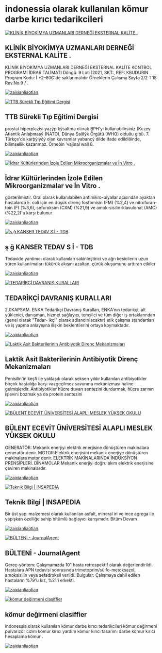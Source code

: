 # indonessia olarak kullanılan kömur darbe kırıcı tedarikcileri
<a href="https://mnn.zoosnet.net/LR/Chatpre.aspx?id=MNN94995150&p=https://topgrinding.com/" target="_blank">![KLİNİK BİYOKİMYA UZMANLARI DERNEĞİ EKSTERNAL KALİTE .](https://github.com/technlg/images/blob/main/4.jpg)</a>
## KLİNİK BİYOKİMYA UZMANLARI DERNEĞİ EKSTERNAL KALİTE .
KLİNİK BİYOKİMYA UZMANLARI DERNEĞİ EKSTERNAL KALİTE KONTROL PROGRAMI İDRAR TALİMATI Döngü: 9 Lot: İ2021, SKT:, REF: KBUDURIN Program Kodu: İ +2–80C'de saklanmalıdır Örneklerin Çalışma Sayfa 2/2 T.18 Rev.No.9 / .
<a href="https://mnn.zoosnet.net/LR/Chatpre.aspx?id=MNN94995150&p=https://topgrinding.com/" target="_blank"><img src="https://github.com/technlg/images/raw/main/chat11.jpg" alt="zaixianliaotian"/></a><a href="//whatsapp.shibangsoft.com/WhatsApp.php" ><img src="https://github.com/technlg/images/raw/main/chat11.png" alt=""></a>
<a href="https://mnn.zoosnet.net/LR/Chatpre.aspx?id=MNN94995150&p=https://topgrinding.com/" target="_blank">![TTB Sürekli Tıp Eğitimi Dergisi](https://github.com/technlg/images/blob/main/19.jpg)</a>
## TTB Sürekli Tıp Eğitimi Dergisi
prostat hiperplazisi yazýp kýsaltma olarak BPH'yi kullanabilirsiniz (Kuzey Atlantik Anlaþmasý (NATO), Dünya Saðlýk Örgütü (WHO) olduðu gibi). 7. Türkçe'de karþýlýðý olan kavramlar yabancý dilde ifade edildiðinde, bilimsellik kazanmaz. Örneðin 'vajinal wall 8.
<a href="https://mnn.zoosnet.net/LR/Chatpre.aspx?id=MNN94995150&p=https://topgrinding.com/" target="_blank"><img src="https://github.com/technlg/images/raw/main/chat11.jpg" alt="zaixianliaotian"/></a><a href="//whatsapp.shibangsoft.com/WhatsApp.php" ><img src="https://github.com/technlg/images/raw/main/chat11.png" alt=""></a>
<a href="https://mnn.zoosnet.net/LR/Chatpre.aspx?id=MNN94995150&p=https://topgrinding.com/" target="_blank">![İdrar Kültürlerinden İzole Edilen Mikroorganizmalar ve İn Vitro .](https://github.com/technlg/images/blob/main/11.jpg)</a>
## İdrar Kültürlerinden İzole Edilen Mikroorganizmalar ve İn Vitro .
gösterilmiştir. Oral olarak kullanılabilen antimikro-biyallar açısından ayaktan hastalarda E. coli için en düşük direnç fosfomisin (FM) (%2,4) ve nitrofuran-toin (F) (%3,6), sefuroksim (CXM) (%21,9) ve amok-sisilin-klavulonat (AMC) (%22,2)'a karşı bulunur
<a href="https://mnn.zoosnet.net/LR/Chatpre.aspx?id=MNN94995150&p=https://topgrinding.com/" target="_blank"><img src="https://github.com/technlg/images/raw/main/chat11.jpg" alt="zaixianliaotian"/></a><a href="//whatsapp.shibangsoft.com/WhatsApp.php" ><img src="https://github.com/technlg/images/raw/main/chat11.png" alt=""></a>
<a href="https://mnn.zoosnet.net/LR/Chatpre.aspx?id=MNN94995150&p=https://topgrinding.com/" target="_blank">![ş ğ KANSER TEDAV S İ - TDB](https://github.com/technlg/images/blob/main/17.jpg)</a>
## ş ğ KANSER TEDAV S İ - TDB
Tedavide yardımcı olarak kullanılan sakinleştirici ve ağrı kesicilerin uzun süren kullanılmaları tükürük akışını azaltan, çürük oluşumunu arttıran etkiler
<a href="https://mnn.zoosnet.net/LR/Chatpre.aspx?id=MNN94995150&p=https://topgrinding.com/" target="_blank"><img src="https://github.com/technlg/images/raw/main/chat11.jpg" alt="zaixianliaotian"/></a><a href="//whatsapp.shibangsoft.com/WhatsApp.php" ><img src="https://github.com/technlg/images/raw/main/chat11.png" alt=""></a>
<a href="https://mnn.zoosnet.net/LR/Chatpre.aspx?id=MNN94995150&p=https://topgrinding.com/" target="_blank">![TEDARİKÇİ DAVRANIŞ KURALLARI](https://github.com/technlg/images/blob/main/12.jpg)</a>
## TEDARİKÇİ DAVRANIŞ KURALLARI
2.0KAPSAM. ENKA Tedarikçi Davranış Kuralları, ENKA'nın tedarikçi, alt yüklenici, danışman, hizmet sağlayıcı, temsilci ve tüm diğer iş ortaklarından (genel olarak "Tedar- ikçi" olarak adlandırılacaktır) etik çalışma standartları ve iş yapma anlayışına ilişkin beklentilerini ortaya koymaktadır.
<a href="https://mnn.zoosnet.net/LR/Chatpre.aspx?id=MNN94995150&p=https://topgrinding.com/" target="_blank"><img src="https://github.com/technlg/images/raw/main/chat11.jpg" alt="zaixianliaotian"/></a><a href="//whatsapp.shibangsoft.com/WhatsApp.php" ><img src="https://github.com/technlg/images/raw/main/chat11.png" alt=""></a>
<a href="https://mnn.zoosnet.net/LR/Chatpre.aspx?id=MNN94995150&p=https://topgrinding.com/" target="_blank">![Laktik Asit Bakterilerinin Antibiyotik Direnç Mekanizmaları](https://github.com/technlg/images/blob/main/38.jpg)</a>
## Laktik Asit Bakterilerinin Antibiyotik Direnç Mekanizmaları
Penisilin'in keşfi ile yaklaşık olarak seksen yıldır kullanılan antibiyotikler birçok hastalığa karşı vazgeçilmez savunma mekanizması haline gelmişlerdir. Antibiyotikler hücre duvarı sentezini durdurmak, hücre zarının işlevini bozmak ya da protein sentezini
<a href="https://mnn.zoosnet.net/LR/Chatpre.aspx?id=MNN94995150&p=https://topgrinding.com/" target="_blank"><img src="https://github.com/technlg/images/raw/main/chat11.jpg" alt="zaixianliaotian"/></a><a href="//whatsapp.shibangsoft.com/WhatsApp.php" ><img src="https://github.com/technlg/images/raw/main/chat11.png" alt=""></a>
<a href="https://mnn.zoosnet.net/LR/Chatpre.aspx?id=MNN94995150&p=https://topgrinding.com/" target="_blank">![BÜLENT ECEVİT ÜNİVERSİTESİ ALAPLI MESLEK YÜKSEK OKULU](https://github.com/technlg/images/blob/main/23.jpg)</a>
## BÜLENT ECEVİT ÜNİVERSİTESİ ALAPLI MESLEK YÜKSEK OKULU
GENERATÖR: Mekanik enerjiyi elektrik enerjisine dönüştüren makinalara generatör denir. MOTOR:Elektrik enerjisini mekanik enerjiye dönüştüren makinalara motor denir. ELEKTRİK MAKİNALARINDA İNDÜKSİYON PRENSİPLERİ. DİNAMOLAR Mekanik enerjiyi doğru akım elektrik enerjisine çeviren makinalardır.
<a href="https://mnn.zoosnet.net/LR/Chatpre.aspx?id=MNN94995150&p=https://topgrinding.com/" target="_blank"><img src="https://github.com/technlg/images/raw/main/chat11.jpg" alt="zaixianliaotian"/></a><a href="//whatsapp.shibangsoft.com/WhatsApp.php" ><img src="https://github.com/technlg/images/raw/main/chat11.png" alt=""></a>
<a href="https://mnn.zoosnet.net/LR/Chatpre.aspx?id=MNN94995150&p=https://topgrinding.com/" target="_blank">![Teknik Bilgi | INSAPEDIA](https://github.com/technlg/images/blob/main/52.jpg)</a>
## Teknik Bilgi | INSAPEDIA
Bir üst yapı malzemesi olarak kullanılan asfalt, mineral iri ve ince agrega ile yapışkan özelliğe sahip bitümlü bağlayıcı karışımıdır. Bitüm Devam
<a href="https://mnn.zoosnet.net/LR/Chatpre.aspx?id=MNN94995150&p=https://topgrinding.com/" target="_blank"><img src="https://github.com/technlg/images/raw/main/chat11.jpg" alt="zaixianliaotian"/></a><a href="//whatsapp.shibangsoft.com/WhatsApp.php" ><img src="https://github.com/technlg/images/raw/main/chat11.png" alt=""></a>
<a href="https://mnn.zoosnet.net/LR/Chatpre.aspx?id=MNN94995150&p=https://topgrinding.com/" target="_blank">![BÜLTENİ - JournalAgent](https://github.com/technlg/images/blob/main/33.jpg)</a>
## BÜLTENİ - JournalAgent
Gereç-yöntem: Çalışmamızda 101 hasta retrospektif olarak değerlendirildi. Hastalara APN tedavisi sonrasında trimetoprim/sülfo-metoksazol, amoksisilin veya sefadroksil verildi. Bulgular: Çalışmaya dahil edilen hastaların %79'u kız, %21'i erkekti.
<a href="https://mnn.zoosnet.net/LR/Chatpre.aspx?id=MNN94995150&p=https://topgrinding.com/" target="_blank"><img src="https://github.com/technlg/images/raw/main/chat11.jpg" alt="zaixianliaotian"/></a><a href="//whatsapp.shibangsoft.com/WhatsApp.php" ><img src="https://github.com/technlg/images/raw/main/chat11.png" alt=""></a>
<a href="https://mnn.zoosnet.net/LR/Chatpre.aspx?id=MNN94995150&p=https://topgrinding.com/" target="_blank">![kömur değirmeni clasiffier](https://github.com/technlg/images/blob/main/40.jpg)</a>
## kömur değirmeni clasiffier
indonessia olarak kullanılan kömur darbe kırıcı tedarikcileri kömur değirmeni pulvarizör cizim kömur kırıcı yardım kömur kırıcı tasarımı darbe kömur kırıcı hesaplama kömur .
<a href="https://mnn.zoosnet.net/LR/Chatpre.aspx?id=MNN94995150&p=https://topgrinding.com/" target="_blank"><img src="https://github.com/technlg/images/raw/main/chat11.jpg" alt="zaixianliaotian"/></a><a href="//whatsapp.shibangsoft.com/WhatsApp.php" ><img src="https://github.com/technlg/images/raw/main/chat11.png" alt=""></a>
